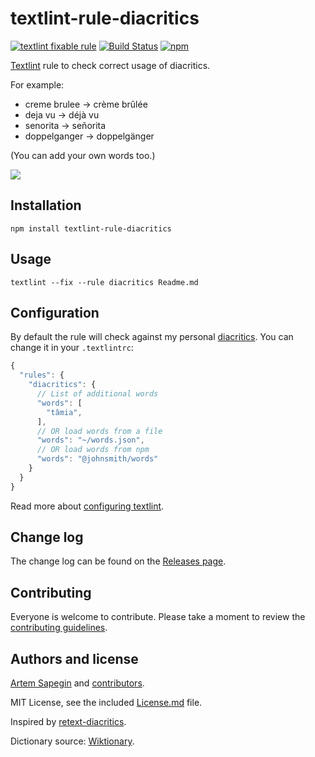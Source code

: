 # textlint-rule-diacritics

[![textlint fixable rule](https://img.shields.io/badge/textlint-fixable-green.svg?style=social)](https://textlint.github.io/)
[![Build Status](https://travis-ci.org/sapegin/textlint-rule-diacritics.svg)](https://travis-ci.org/sapegin/textlint-rule-diacritics)
[![npm](https://img.shields.io/npm/v/textlint-rule-diacritics.svg)](https://www.npmjs.com/package/textlint-rule-diacritics)

[Textlint](https://github.com/textlint/textlint) rule to check correct usage of diacritics.

For example:

* creme brulee → crème brûlée
* deja vu → déjà vu
* senorita → señorita
* doppelganger → doppelgänger

(You can add your own words too.)

![](https://d3vv6lp55qjaqc.cloudfront.net/items/2U143Z0i3p3G0i1Q0i1D/textlint-rule-diacritics.png)

## Installation

```shell
npm install textlint-rule-diacritics
```

## Usage

```shell
textlint --fix --rule diacritics Readme.md
```

## Configuration

By default the rule will check against my personal [diacritics](./words.json). You can change it in your `.textlintrc`:

```js
{
  "rules": {
    "diacritics": {
      // List of additional words
      "words": [
        "tâmia",
      ],
      // OR load words from a file
      "words": "~/words.json",
      // OR load words from npm
      "words": "@johnsmith/words"
    }
  }
}
```

Read more about [configuring textlint](https://github.com/textlint/textlint/blob/master/docs/configuring.md).

## Change log

The change log can be found on the [Releases page](https://github.com/sapegin/textlint-rule-diacritics/releases).

## Contributing

Everyone is welcome to contribute. Please take a moment to review the [contributing guidelines](Contributing.md).

## Authors and license

[Artem Sapegin](http://sapegin.me) and [contributors](https://github.com/sapegin/textlint-rule-diacritics/graphs/contributors).

MIT License, see the included [License.md](License.md) file.

Inspired by [retext-diacritics](https://github.com/wooorm/retext-diacritics).

Dictionary source: [Wiktionary](https://en.wiktionary.org/wiki/Appendix:English_words_with_diacritics).
